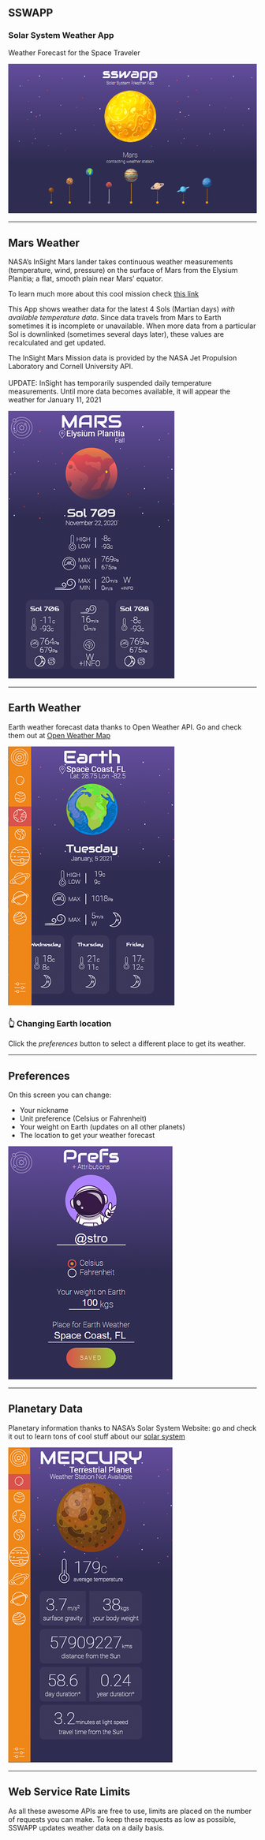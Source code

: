 ## **SSWAPP**

### **S**olar **S**ystem **W**eather **A**pp

Weather Forecast for the Space Traveler

![sswapp loading](public/images/readme/loading.png)

---

## Mars Weather

NASA’s InSight Mars lander takes continuous weather measurements (temperature, wind, pressure) on the surface of Mars from the Elysium Planitia; a flat, smooth plain near Mars’ equator.

To learn much more about this cool mission check [this link](https://mars.nasa.gov/insight/timeline/overview/)

This App shows weather data for the latest 4 Sols (Martian days) _with available temperature data_. Since data travels from Mars to Earth sometimes it is incomplete or unavailable. When more data from a particular Sol is downlinked (sometimes several days later), these values are recalculated and get updated.

The InSight Mars Mission data is provided by the NASA Jet Propulsion Laboratory and Cornell University API.<br><br>
UPDATE: InSight has temporarily suspended daily temperature measurements. Until more data becomes available, it will appear the weather for January 11, 2021

![mars screen](public/images/readme/mars.png)

---

## Earth Weather

Earth weather forecast data thanks to Open Weather API. Go and check them out at [Open Weather Map](https://www.openweathermap.org)

![earth screen](public/images/readme/earth.png)

### :point_up_2: Changing Earth location

Click the _preferences_ button to select a different place to get its weather.

---

## Preferences

On this screen you can change:

- Your nickname
- Unit preference (Celsius or Fahrenheit)
- Your weight on Earth (updates on all other planets)
- The location to get your weather forecast

![preferences screen](public/images/readme/preferences.png)

---

## Planetary Data</h3>

Planetary information thanks to NASA’s Solar System Website: go and check it out to learn tons of cool stuff about our [solar system](https://solarsystem.nasa.gov/planets/overview/#otp_planet_lineup)

![planet screen](public/images/readme/planets.png)

---

## Web Service Rate Limits

As all these awesome APIs are free to use, limits are placed on the number of requests you can make. To keep these requests as low as possible, SSWAPP updates weather data on a daily basis.
